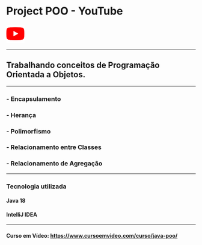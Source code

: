 # Project POO - YouTube
![img.png](img.png)

---

## Trabalhando conceitos de Programação Orientada a Objetos.

---

### - Encapsulamento
### - Herança
### - Polimorfismo
### - Relacionamento entre Classes
### - Relacionamento de Agregação

---

### Tecnologia utilizada
#### Java 18
#### IntelliJ IDEA

---

#### Curso em Vídeo: https://www.cursoemvideo.com/curso/java-poo/